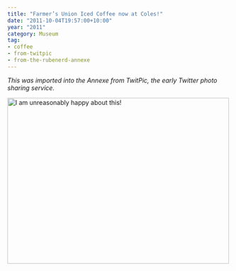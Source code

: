 ```yaml
---
title: "Farmer’s Union Iced Coffee now at Coles!"
date: "2011-10-04T19:57:00+10:00"
year: "2011"
category: Museum
tag:
- coffee
- from-twitpic
- from-the-rubenerd-annexe
---
```

<p style="font-style:italic">This was imported into the Annexe from TwitPic, the early Twitter photo sharing service.</p>

<p><img src="https://rubenerd.com/files/2011/colesfarmersunion.jpg" srcset="https://rubenerd.com/files/2011/colesfarmersunion.jpg 1x, https://rubenerd.com/files/2011/colesfarmersunion@2x.jpg 2x" alt="I am unreasonably happy about this!" style="width:500px; height:374px" /></p>

